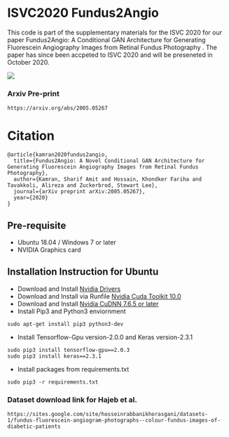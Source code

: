 # ISVC2020 Fundus2Angio
This code is part of the supplementary materials for the ISVC 2020 for our paper Fundus2Angio: A Conditional GAN Architecture for Generating Fluorescein Angiography Images from Retinal Fundus Photography . The paper has since been accpeted to ISVC 2020 and will be preseneted in October 2020.

![](img1.png)

### Arxiv Pre-print
```
https://arxiv.org/abs/2005.05267
```
# Citation 
```
@article{kamran2020fundus2angio,
  title={Fundus2Angio: A Novel Conditional GAN Architecture for Generating Fluorescein Angiography Images from Retinal Fundus Photography},
  author={Kamran, Sharif Amit and Hossain, Khondker Fariha and Tavakkoli, Alireza and Zuckerbrod, Stewart Lee},
  journal={arXiv preprint arXiv:2005.05267},
  year={2020}
}
```

## Pre-requisite
- Ubuntu 18.04 / Windows 7 or later
- NVIDIA Graphics card

## Installation Instruction for Ubuntu
- Download and Install [Nvidia Drivers](https://www.nvidia.com/Download/driverResults.aspx/142567/en-us)
- Download and Install via Runfile [Nvidia Cuda Toolkit 10.0](https://developer.nvidia.com/cuda-10.0-download-archive?target_os=Linux&target_arch=x86_64&target_distro=Ubuntu&target_version=1804&target_type=runfilelocal)
- Download and Install [Nvidia CuDNN 7.6.5 or later](https://developer.nvidia.com/rdp/cudnn-archive)
- Install Pip3 and Python3 enviornment
```
sudo apt-get install pip3 python3-dev
```
- Install Tensorflow-Gpu version-2.0.0 and Keras version-2.3.1
```
sudo pip3 install tensorflow-gpu==2.0.3
sudo pip3 install keras==2.3.1
```
- Install packages from requirements.txt
```
sudo pip3 -r requirements.txt
```

### Dataset download link for Hajeb et al.
```
https://sites.google.com/site/hosseinrabbanikhorasgani/datasets-1/fundus-fluorescein-angiogram-photographs--colour-fundus-images-of-diabetic-patients
```
